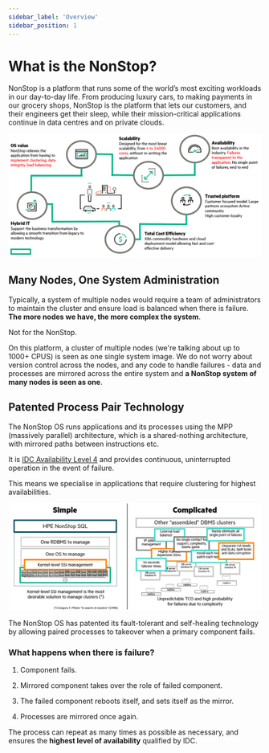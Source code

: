 ```yaml
---
sidebar_label: 'Overview'
sidebar_position: 1
---
```


# What is the NonStop?

NonStop is a platform that runs some of the world’s most exciting workloads in our day-to-day life. From producing luxury cars, to making payments in our grocery shops, NonStop is the platform that lets our customers, and their engineers get their sleep, while their mission-critical applications continue in data centres and on private clouds.

![What Makes NonStop, NonStop](/img/vp.png)


## Many Nodes, One System Administration

Typically, a system of multiple nodes would require a team of administrators to maintain the cluster and ensure load is balanced when there is failure. **The more nodes we have, the more complex the system**.

Not for the NonStop.

On this platform, a cluster of multiple nodes (we're talking about up to 1000+ CPUS) is seen as one single system image. We do not worry about version control across the nodes, and any code to handle failures - data and processes are mirrored across the entire system and **a NonStop system of many nodes is seen as one**.

## Patented Process Pair Technology
The NonStop OS runs applications and its processes using the MPP (massively parallel) architecture, which is a shared-nothing architecture, with mirrored paths between instructions etc.

It is [IDC Availability Level 4](https://blog.stratus.com/what-exactly-is-high-availability-anyway/#:~:text=Zero%20End%20User%20Impact%20(No%20Downtime%20%E2%80%93%20IDC%20calls%20this%20AL4)&text=This%20means%20that%20there%20is,the%20event%20of%20a%20failure) and provides continuous, uninterrupted operation in the event of failure.

This means we specialise in applications that require clustering for highest availabilities.

![Simplicity is Best](/img/simplicity.PNG)

The NonStop OS has patented its fault-tolerant and self-healing technology by allowing paired processes to takeover when a primary component fails.

### What happens when there is failure?

1. Component fails.

2. Mirrored component takes over the role of failed component. 

3. The failed component reboots itself, and sets itself as the mirror.

4. Processes are mirrored once again.

The process can repeat as many times as possible as necessary, and ensures the **highest level of availability** qualified by IDC.


